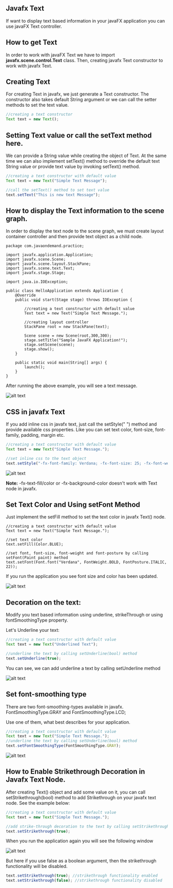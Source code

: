 ## Javafx Text 

If want to display text based information in your javaFX application you can use javaFX Text controller.

## How to get Text

In order to work with javaFX Text we have to import <b>javafx.scene.control.Text</b> class. Then, creating javafx Text constructor to work with javafx Text. 


## Creating Text

For creating Text in javafx, we just generate a Text constructor. The constructor also takes default String argument or we can call the setter methods to set the text value.

```js
//creating a text constructor
Text text = new Text();
```

## Setting Text value or call the setText method here.

We can provide a String value while creating the object of Text. At the same time we can also implement setText() method to override the default text String value or provide text value by invoking setText() method. 

```js
//creating a text constructor with default value
Text text = new Text("Simple Text Message");

//call the setText() method to set text value
text.setText("This is new text Message");
```

## How to display the Text information to the scene graph.

In order to display the text node to the scene graph, we must create layout container controller and then provide text object as a child node.

```
package com.javaondemand.practice;

import javafx.application.Application;
import javafx.scene.Scene;
import javafx.scene.layout.StackPane;
import javafx.scene.text.Text;
import javafx.stage.Stage;

import java.io.IOException;

public class HelloApplication extends Application {
    @Override
    public void start(Stage stage) throws IOException {

        //creating a text constructor with default value
        Text text = new Text("Simple Text Message.");

        //creating layout controller
        StackPane root = new StackPane(text);

        Scene scene = new Scene(root,300,300);
        stage.setTitle("Sample JavaFX Application!");
        stage.setScene(scene);
        stage.show();
    }

    public static void main(String[] args) {
        launch();
    }
}

```
After running the above example, you will see a text message.

![alt text](image1.png)

## CSS in javafx Text

If you add inline css in javafx text, just call the setStyle(" ") method and provide available css properties. Like you can set text color, font-size, font-family, padding, margin etc. 

```js
//creating a text constructor with default value
Text text = new Text("Simple Text Message.");

//set inline css to the text object
text.setStyle("-fx-font-family: Verdana; -fx-font-size: 25; -fx-font-weight: bold");
```

![alt text](image2.png)

<b>Note:</b> -fx-text-fill/color or -fx-background-color doesn't work with Text node in javafx.


## Set Text Color and Using setFont Method

Just implement the setFill method to set the text color in javafx Text() node.

```JS
//creating a text constructor with default value
Text text = new Text("Simple Text Message.");

//set text color
text.setFill(Color.BLUE);
        
//set font, font-size, font-weight and font-posture by calling setFont(Paint paint) method
text.setFont(Font.font("Verdana", FontWeight.BOLD, FontPosture.ITALIC, 22));

```
If you run the application you see font size and color has been updated.

![alt text](image3.png)

## Decoration on the text:

Modify you text based information using underline, strikeThrough or using fontSmoothingType property.


Let's Underline your text: 

```js
//creating a text constructor with default value
Text text = new Text("Underlined Text");

//underline the text by calling setUnderline(bool) method
text.setUnderline(true);
```
You can see, we can add underline a text by calling setUnderline method

![alt text](image4.png)



## Set font-smoothing type

There are two font-smoothing-types available in javafx. 
FontSmoothingType.GRAY and FontSmoothingType.LCD; 

Use one of them, what best describes for your application. 

```js
//creating a text constructor with default value
Text text = new Text("Simple Text Message.");
//underline the text by calling setUnderline(bool) method
text.setFontSmoothingType(FontSmoothingType.GRAY);

```

![alt text](image5.png)


## How to Enable Strikethrough Decoration in Javafx Text Node.

After creating Text() object and add some value on it, you can call setStrikethrough(bool) method to add Strikethrough on your javafx text node. See the example below:

```js
//creating a text constructor with default value
Text text = new Text("Simple Text Message.");

//add strike-through decoration to the text by calling setStrikethrough(bool) method
text.setStrikethrough(true);

```

When you run the application again you will see the following window


![alt text](image6.png)


But here if you use false as a boolean argument, then the strikethrough functionality will be disabled.

```js
text.setStrikethrough(true); //strikethrough functionality enabled
text.setStrikethrough(false); //strikethrough functionality disabled
```


